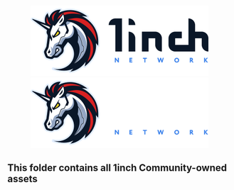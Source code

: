 <div align="center">
    <img src="https://github.com/1inch/farming/blob/master/.github/1inch_github_w.svg#gh-light-mode-only" />
    <img src="https://github.com/1inch/farming/blob/master/.github/1inch_github_b.svg#gh-dark-mode-only" />
</div>

## This folder contains all 1inch Community-owned assets